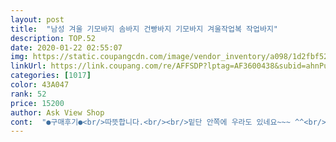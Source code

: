 ```yaml
---
layout: post 
title:  "남성 겨울 기모바지 솜바지 건빵바지 기모바지 겨울작업복 작업바지" 
description: TOP.52 
date: 2020-01-22 02:55:07 
img: https://static.coupangcdn.com/image/vendor_inventory/a098/1d2fbf528ffcdff8658fe47ff4f29369b3bd870a59758eddecb5d0aa9f58.jpg 
linkUrl: https://link.coupang.com/re/AFFSDP?lptag=AF3600438&subid=ahnPublicAsk&pageKey=337097291&itemId=1075227012&vendorItemId=5569443472&traceid=V0-113-d13f2d5f9cf1d19b 
categories: [1017] 
color: 43A047 
rank: 52 
price: 15200 
author: Ask View Shop 
cont:  "●구매후기●<br/>따뜻합니다.<br/><br/>밑단 안쪽에 우라도 있네요~~~ ^^<br/>밑단에도 끈이 있고<br/>바지밑단엔<br/>바지완전 만족이용<br/>배송 빠름 날씨추워서 바지안에 입을꺼 구매했는데 따뜻하네요 188cm 88kg 등치 있는데 약간 작은크기임 참고들하세요 전 바지 안에 입을꺼라 맞음외부 추운데서 일하는데 하의쪽이 따뜻함 많이 파셔요 빠른 배송에 감사드림니다<br/>상품평을 보고 구매하였는데<br/>앞부분은 여유가 있습니다.<br/><br/>입어보니 편하고 따뜻해서 여벌 작업복으로 구매했는데<br/>재구매하려구요!!<br/>조여주게되있어서 바람안들어와좋아요<br/>좋아서<br/>하나더 구매하려구해요<br/>하지만 쭈그리고 앉을때는 엉덩이부분이 좀 당깁니다.<br/><br/>한치수 크게 주문 하세요~~~ ^^<br/>허리부분에 끈도있고<br/>따뜻합니다.<br/><br/>밑단 안쪽에 우라도 있네요~~~ ^^<br/>밑단에도 끈이 있고<br/>바지밑단엔<br/>바지완전 만족이용<br/>배송 빠름 날씨추워서 바지안에 입을꺼 구매했는데 따뜻하네요 188cm 88kg 등치 있는데 약간 작은크기임 참고들하세요 전 바지 안에 입을꺼라 맞음외부 추운데서 일하는데 하의쪽이 따뜻함 많이 파셔요 빠른 배송에 감사드림니다<br/>상품평을 보고 구매하였는데<br/>앞부분은 여유가 있습니다.<br/><br/>입어보니 편하고 따뜻해서 여벌 작업복으로 구매했는데<br/>재구매하려구요!!<br/>조여주게되있어서 바람안들어와좋아요<br/>좋아서<br/>하나더 구매하려구해요<br/>하지만 쭈그리고 앉을때는 엉덩이부분이 좀 당깁니다.<br/><br/>한치수 크게 주문 하세요~~~ ^^<br/>허리부분에 끈도있고<br/>" 
---
```

